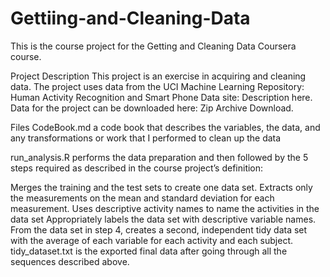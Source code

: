 # Gettiing-and-Cleaning-Data
This is the course project for the Getting and Cleaning Data Coursera course.

Project Description
This project is an exercise in acquiring and cleaning data. The project uses data from the UCI Machine Learning Repository: Human Activity Recognition and Smart Phone Data site: Description here. Data for the project can be downloaded here: Zip Archive Download.

Files
CodeBook.md a code book that describes the variables, the data, and any transformations or work that I performed to clean up the data

run_analysis.R performs the data preparation and then followed by the 5 steps required as described in the course project’s definition:

Merges the training and the test sets to create one data set.
Extracts only the measurements on the mean and standard deviation for each measurement.
Uses descriptive activity names to name the activities in the data set
Appropriately labels the data set with descriptive variable names.
From the data set in step 4, creates a second, independent tidy data set with the average of each variable for each activity and each subject.
tidy_dataset.txt is the exported final data after going through all the sequences described above.
